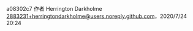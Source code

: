 a08302c7 作者 Herrington Darkholme <2883231+herringtondarkholme@users.noreply.github.com>，2020/7/24 20:24
